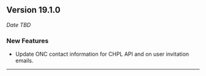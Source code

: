 
## Version 19.1.0
_Date TBD_

### New Features
* Update ONC contact information for CHPL API and on user invitation emails.

---

